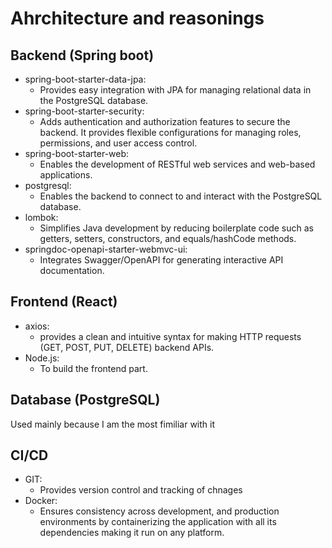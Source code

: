 # Ahrchitecture and reasonings
## Backend (Spring boot)
* spring-boot-starter-data-jpa:
    - Provides easy integration with JPA for managing relational data in the PostgreSQL database.
* spring-boot-starter-security:
    - Adds authentication and authorization features to secure the backend. It provides flexible configurations for managing roles, permissions, and user access control.
* spring-boot-starter-web:
    - Enables the development of RESTful web services and web-based applications.
* postgresql:
    - Enables the backend to connect to and interact with the PostgreSQL database.
* lombok:
    - Simplifies Java development by reducing boilerplate code such as getters, setters, constructors, and equals/hashCode methods.
* springdoc-openapi-starter-webmvc-ui:
    - Integrates Swagger/OpenAPI for generating interactive API documentation.

## Frontend (React)
* axios:
    - provides a clean and intuitive syntax for making HTTP requests (GET, POST, PUT, DELETE) backend APIs.
* Node.js:
    - To build the frontend part.

## Database (PostgreSQL)
Used mainly because I am the most fimiliar with it

## CI/CD
* GIT:
    - Provides version control and tracking of chnages
* Docker:
    - Ensures consistency across development, and production environments by containerizing the application with all its dependencies making it run on any platform. 

